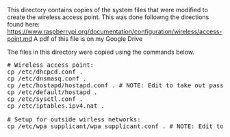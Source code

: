 This directory contains copies of the system files that were modified to create the wireless access point.  This was done followng the directions found here:
https://www.raspberrypi.org/documentation/configuration/wireless/access-point.md
A pdf of this file is on my Google Drive

The files in this directory were copied using the commands below.

<pre>
# Wireless access point:
cp /etc/dhcpcd.conf .
cp /etc/dnsmasq.conf .
cp /etc/hostapd/hostapd.conf . # NOTE: Edit to take out passwords
cp /etc/default/hostapd .
cp /etc/sysctl.conf .
cp /etc/iptables.ipv4.nat .

# Setup for outside wirless networks:
cp /etc/wpa_supplicant/wpa_supplicant.conf . # NOTE: Edit to take out passwords
</pre>
